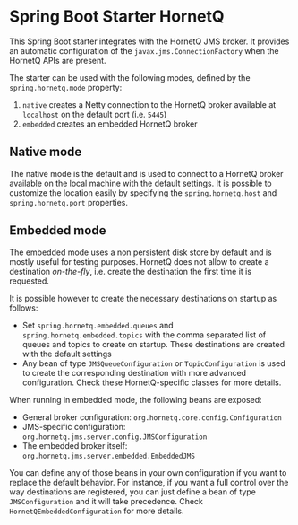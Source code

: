 # Spring Boot Starter HornetQ

This Spring Boot starter integrates with the HornetQ JMS broker. It provides an automatic
configuration of the `javax.jms.ConnectionFactory` when the HornetQ APIs are present.

The starter can be used with the following modes, defined by the `spring.hornetq.mode`
property:

1. `native` creates a Netty connection to the HornetQ broker available at `localhost` on
   the default port (i.e. `5445`)
2. `embedded` creates an embedded HornetQ broker

## Native mode

The native mode is the default and is used to connect to a HornetQ broker available on the
local machine with the default settings. It is possible to customize the location easily
by specifying the `spring.hornetq.host` and `spring.hornetq.port` properties.

## Embedded mode

The embedded mode uses a non persistent disk store by default and is mostly useful for
testing purposes. HornetQ does not allow to create a destination _on-the-fly_, i.e.
create the destination the first time it is requested.

It is possible however to create the necessary destinations on startup as follows:

* Set `spring.hornetq.embedded.queues` and `spring.hornetq.embedded.topics` with the
  comma separated list of queues and topics to create on startup. These destinations
  are created with the default settings
* Any bean of type `JMSQueueConfiguration` or `TopicConfiguration` is used to create
  the corresponding destination with more advanced configuration. Check these
  HornetQ-specific classes for more details.

When running in embedded mode, the following beans are exposed:

* General broker configuration: `org.hornetq.core.config.Configuration`
* JMS-specific configuration: `org.hornetq.jms.server.config.JMSConfiguration`
* The embedded broker itself: `org.hornetq.jms.server.embedded.EmbeddedJMS`

You can define any of those beans in your own configuration if you want to replace
the default behavior. For instance, if you want a full control over the way destinations
are registered, you can just define a bean of type `JMSConfiguration` and it will
take precedence. Check `HornetQEmbeddedConfiguration` for more details.
